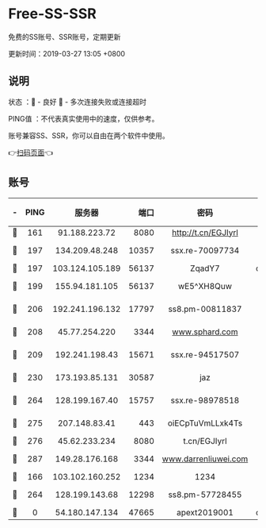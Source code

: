 # Free-SS-SSR

免费的SS账号、SSR账号，定期更新

更新时间：2019-03-27 13:05 +0800

## 说明

状态     ：🙂 - 良好 🙁 - 多次连接失败或连接超时

PING值   ：不代表真实使用中的速度，仅供参考。

账号兼容SS、SSR，你可以自由在两个软件中使用。

👉[扫码页面](https://liesauer.github.io/Free-SS-SSR/)👈

## 账号

|-|PING|服务器|端口|密码|加密方式|区域|
|:----:|:----:|:-----:|-----:|:----:|:----:|:----:|
|🙂|161|91.188.223.72|8080|http://t.cn/EGJIyrl|rc4-md5|RU|
|🙂|197|134.209.48.248|10357|ssx.re-70097734|aes-256-cfb|US|
|🙂|197|103.124.105.189|56137|ZqadY7|chacha20|US|
|🙂|199|155.94.181.105|56137|wE5^XH8Quw|aes-256-cfb|US|
|🙂|206|192.241.196.132|17797|ss8.pm-00811837|aes-256-cfb|US|
|🙂|208|45.77.254.220|3344|www.sphard.com|aes-256-cfb|SG|
|🙂|209|192.241.198.43|15671|ssx.re-94517507|aes-256-cfb|US|
|🙂|230|173.193.85.131|30587|jaz|aes-256-cfb|US|
|🙂|264|128.199.167.40|15757|ssx.re-98978518|aes-256-cfb|SG|
|🙂|275|207.148.83.41|443|oiECpTuVmLLxk4Ts|aes-256-cfb|AU|
|🙂|276|45.62.233.234|8080|t.cn/EGJIyrl|rc4-md5|CA|
|🙂|287|149.28.176.168|3344|www.darrenliuwei.com|aes-256-cfb|AU|
|🙂|166|103.102.160.252|1234|1234|rc4-md5|JP|
|🙂|264|128.199.143.68|12298|ss8.pm-57728455|aes-256-cfb|SG|
|🙁|0|54.180.147.134|47665|apext2019001|chacha20|KR|

